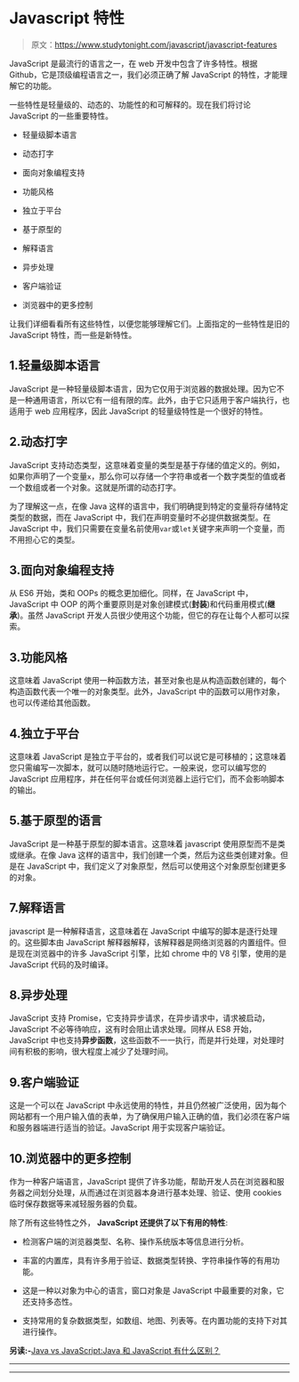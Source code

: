 # Javascript 特性

> 原文：<https://www.studytonight.com/javascript/javascript-features>

JavaScript 是最流行的语言之一，在 web 开发中包含了许多特性。根据 Github，它是顶级编程语言之一，我们必须正确了解 JavaScript 的特性，才能理解它的功能。

一些特性是轻量级的、动态的、功能性的和可解释的。现在我们将讨论 JavaScript 的一些重要特性。

*   轻量级脚本语言

*   动态打字

*   面向对象编程支持

*   功能风格

*   独立于平台

*   基于原型的

*   解释语言

*   异步处理

*   客户端验证

*   浏览器中的更多控制

让我们详细看看所有这些特性，以便您能够理解它们。上面指定的一些特性是旧的 JavaScript 特性，而一些是新特性。

## 1.轻量级脚本语言

JavaScript 是一种轻量级脚本语言，因为它仅用于浏览器的数据处理。因为它不是一种通用语言，所以它有一组有限的库。此外，由于它只适用于客户端执行，也适用于 web 应用程序，因此 JavaScript 的轻量级特性是一个很好的特性。

## 2.动态打字

JavaScript 支持动态类型，这意味着变量的类型是基于存储的值定义的。例如，如果你声明了一个变量`x`，那么你可以存储一个字符串或者一个数字类型的值或者一个数组或者一个对象。这就是所谓的动态打字。

为了理解这一点，在像 Java 这样的语言中，我们明确提到特定的变量将存储特定类型的数据，而在 JavaScript 中，我们在声明变量时不必提供数据类型。在 JavaScript 中，我们只需要在变量名前使用`var`或`let`关键字来声明一个变量，而不用担心它的类型。

## 3.面向对象编程支持

从 ES6 开始，类和 OOPs 的概念更加细化。同样，在 JavaScript 中，JavaScript 中 OOP 的两个重要原则是对象创建模式(**封装**)和代码重用模式(**继承**)。虽然 JavaScript 开发人员很少使用这个功能，但它的存在让每个人都可以探索。

## 3.功能风格

这意味着 JavaScript 使用一种函数方法，甚至对象也是从构造函数创建的，每个构造函数代表一个唯一的对象类型。此外，JavaScript 中的函数可以用作对象，也可以传递给其他函数。

## 4.独立于平台

这意味着 JavaScript 是独立于平台的，或者我们可以说它是可移植的；这意味着您只需编写一次脚本，就可以随时随地运行它。一般来说，您可以编写您的 JavaScript 应用程序，并在任何平台或任何浏览器上运行它们，而不会影响脚本的输出。

## 5.基于原型的语言

JavaScript 是一种基于原型的脚本语言。这意味着 javascript 使用原型而不是类或继承。在像 Java 这样的语言中，我们创建一个类，然后为这些类创建对象。但是在 JavaScript 中，我们定义了对象原型，然后可以使用这个对象原型创建更多的对象。

## 7.解释语言

javascript 是一种解释语言，这意味着在 JavaScript 中编写的脚本是逐行处理的。这些脚本由 JavaScript 解释器解释，该解释器是网络浏览器的内置组件。但是现在浏览器中的许多 JavaScript 引擎，比如 chrome 中的 V8 引擎，使用的是 JavaScript 代码的及时编译。

## 8.异步处理

JavaScript 支持 Promise，它支持异步请求，在异步请求中，请求被启动，JavaScript 不必等待响应，这有时会阻止请求处理。同样从 ES8 开始，JavaScript 中也支持**异步函数**，这些函数不一一执行，而是并行处理，对处理时间有积极的影响，很大程度上减少了处理时间。

## 9.客户端验证

这是一个可以在 JavaScript 中永远使用的特性，并且仍然被广泛使用，因为每个网站都有一个用户输入值的表单，为了确保用户输入正确的值，我们必须在客户端和服务器端进行适当的验证。JavaScript 用于实现客户端验证。

## 10.浏览器中的更多控制

作为一种客户端语言，JavaScript 提供了许多功能，帮助开发人员在浏览器和服务器之间划分处理，从而通过在浏览器本身进行基本处理、验证、使用 cookies 临时保存数据等来减轻服务器的负载。

除了所有这些特性之外， **JavaScript 还提供了以下有用的特性**:

*   检测客户端的浏览器类型、名称、操作系统版本等信息进行分析。

*   丰富的内置库，具有许多用于验证、数据类型转换、字符串操作等的有用功能。

*   这是一种以对象为中心的语言，窗口对象是 JavaScript 中最重要的对象，它还支持多态性。

*   支持常用的复杂数据类型，如数组、地图、列表等。在内置功能的支持下对其进行操作。

**另读:-**[Java vs JavaScript:Java 和 JavaScript 有什么区别？](https://www.studytonight.com/post/java-vs-javascript)

* * *

* * *